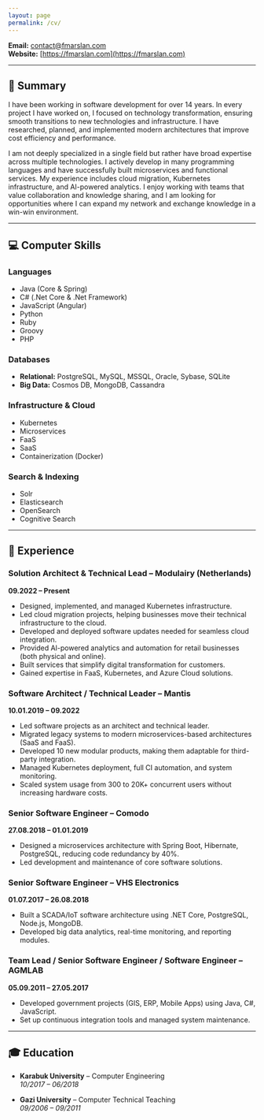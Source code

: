 ```yaml
---
layout: page
permalink: /cv/
---
```


**Email:** [contact@fmarslan.com](mailto:contact@fmarslan.com)  
**Website:** [https://fmarslan.com](https://fmarslan.com)

---

## 🧾 Summary

I have been working in software development for over 14 years. In every project I have worked on, I focused on technology transformation, ensuring smooth transitions to new technologies and infrastructure. I have researched, planned, and implemented modern architectures that improve cost efficiency and performance.

I am not deeply specialized in a single field but rather have broad expertise across multiple technologies. I actively develop in many programming languages and have successfully built microservices and functional services. My experience includes cloud migration, Kubernetes infrastructure, and AI-powered analytics. I enjoy working with teams that value collaboration and knowledge sharing, and I am looking for opportunities where I can expand my network and exchange knowledge in a win-win environment.

---

## 💻 Computer Skills

### Languages
- Java (Core & Spring)
- C# (.Net Core & .Net Framework)
- JavaScript (Angular)
- Python
- Ruby
- Groovy
- PHP

### Databases
- **Relational:** PostgreSQL, MySQL, MSSQL, Oracle, Sybase, SQLite  
- **Big Data:** Cosmos DB, MongoDB, Cassandra

### Infrastructure & Cloud
- Kubernetes
- Microservices
- FaaS
- SaaS
- Containerization (Docker)

### Search & Indexing
- Solr
- Elasticsearch
- OpenSearch
- Cognitive Search

---

## 💼 Experience

### Solution Architect & Technical Lead – Modulairy (Netherlands)  
**09.2022 – Present**
- Designed, implemented, and managed Kubernetes infrastructure.
- Led cloud migration projects, helping businesses move their technical infrastructure to the cloud.
- Developed and deployed software updates needed for seamless cloud integration.
- Provided AI-powered analytics and automation for retail businesses (both physical and online).
- Built services that simplify digital transformation for customers.
- Gained expertise in FaaS, Kubernetes, and Azure Cloud solutions.

### Software Architect / Technical Leader – Mantis  
**10.01.2019 – 09.2022**
- Led software projects as an architect and technical leader.
- Migrated legacy systems to modern microservices-based architectures (SaaS and FaaS).
- Developed 10 new modular products, making them adaptable for third-party integration.
- Managed Kubernetes deployment, full CI automation, and system monitoring.
- Scaled system usage from 300 to 20K+ concurrent users without increasing hardware costs.

### Senior Software Engineer – Comodo  
**27.08.2018 – 01.01.2019**
- Designed a microservices architecture with Spring Boot, Hibernate, PostgreSQL, reducing code redundancy by 40%.
- Led development and maintenance of core software solutions.

### Senior Software Engineer – VHS Electronics  
**01.07.2017 – 26.08.2018**
- Built a SCADA/IoT software architecture using .NET Core, PostgreSQL, Node.js, MongoDB.
- Developed big data analytics, real-time monitoring, and reporting modules.

### Team Lead / Senior Software Engineer / Software Engineer – AGMLAB  
**05.09.2011 – 27.05.2017**
- Developed government projects (GIS, ERP, Mobile Apps) using Java, C#, JavaScript.
- Set up continuous integration tools and managed system maintenance.

---

## 🎓 Education

- **Karabuk University** – Computer Engineering  
  *10/2017 – 06/2018*

- **Gazi University** – Computer Technical Teaching  
  *09/2006 – 09/2011*
